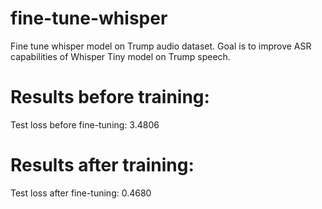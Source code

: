 # fine-tune-whisper
Fine tune whisper model on Trump audio dataset. Goal is to improve ASR capabilities of Whisper Tiny model on Trump speech.

# Results before training:
Test loss before fine-tuning: 3.4806

# Results after training:
Test loss after fine-tuning: 0.4680
